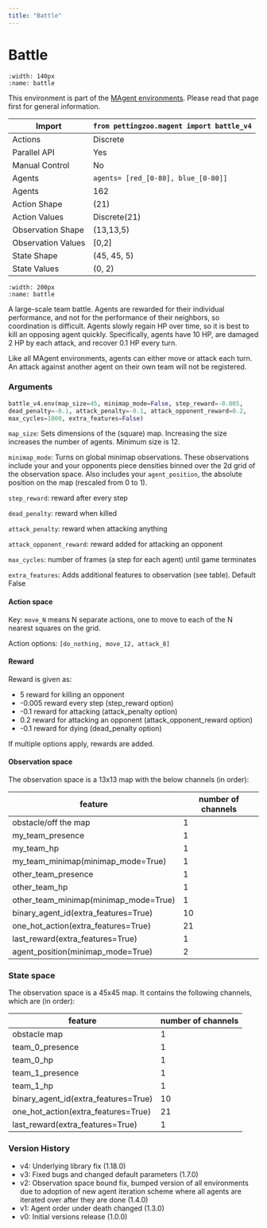 ```yaml
---
title: "Battle"
---
```


# Battle

```{figure} magent_battle.gif 
:width: 140px
:name: battle
```

This environment is part of the <a href='..'>MAgent environments</a>. Please read that page first for general information.

| Import             | `from pettingzoo.magent import battle_v4` |
|--------------------|-------------------------------------------|
| Actions            | Discrete                                  |
| Parallel API       | Yes                                       |
| Manual Control     | No                                        |
| Agents             | `agents= [red_[0-80], blue_[0-80]]`       |
| Agents             | 162                                       |
| Action Shape       | (21)                                      |
| Action Values      | Discrete(21)                              |
| Observation Shape  | (13,13,5)                                 |
| Observation Values | [0,2]                                     |
| State Shape        | (45, 45, 5)                               |
| State Values       | (0, 2)                                    |

```{figure} ../../_static/img/aec/magent_battle_aec.svg
:width: 200px
:name: battle
```

A large-scale team battle. Agents are rewarded for their individual performance, and not for the performance of their neighbors, so coordination is difficult.  Agents slowly regain HP over time, so it is best to kill an opposing agent quickly. Specifically, agents have 10 HP, are damaged 2 HP by each attack, and recover 0.1 HP every turn.

Like all MAgent environments, agents can either move or attack each turn. An attack against another agent on their own team will not be registered.

### Arguments

``` python
battle_v4.env(map_size=45, minimap_mode=False, step_reward=-0.005,
dead_penalty=-0.1, attack_penalty=-0.1, attack_opponent_reward=0.2,
max_cycles=1000, extra_features=False)
```

`map_size`: Sets dimensions of the (square) map. Increasing the size increases the number of agents. Minimum size is 12.

`minimap_mode`: Turns on global minimap observations. These observations include your and your opponents piece densities binned over the 2d grid of the observation space. Also includes your `agent_position`, the absolute position on the map (rescaled from 0 to 1).


`step_reward`:  reward after every step

`dead_penalty`:  reward when killed

`attack_penalty`:  reward when attacking anything

`attack_opponent_reward`:  reward added for attacking an opponent

`max_cycles`:  number of frames (a step for each agent) until game terminates

`extra_features`: Adds additional features to observation (see table). Default False

#### Action space

Key: `move_N` means N separate actions, one to move to each of the N nearest squares on the grid.

Action options: `[do_nothing, move_12, attack_8]`

#### Reward

Reward is given as:

* 5 reward for killing an opponent
* -0.005 reward every step (step_reward option)
* -0.1 reward for attacking (attack_penalty option)
* 0.2 reward for attacking an opponent (attack_opponent_reward option)
* -0.1 reward for dying (dead_penalty option)

If multiple options apply, rewards are added.

#### Observation space

The observation space is a 13x13 map with the below channels (in order):

feature | number of channels
--- | ---
obstacle/off the map| 1
my_team_presence| 1
my_team_hp| 1
my_team_minimap(minimap_mode=True)| 1
other_team_presence| 1
other_team_hp| 1
other_team_minimap(minimap_mode=True)| 1
binary_agent_id(extra_features=True)| 10
one_hot_action(extra_features=True)| 21
last_reward(extra_features=True)| 1
agent_position(minimap_mode=True)| 2

### State space

The observation space is a 45x45 map. It contains the following channels, which are (in order):

feature | number of channels
--- | ---
obstacle map| 1
team_0_presence| 1
team_0_hp| 1
team_1_presence| 1
team_1_hp| 1
binary_agent_id(extra_features=True)| 10
one_hot_action(extra_features=True)|  21
last_reward(extra_features=True)| 1


### Version History

* v4: Underlying library fix (1.18.0)
* v3: Fixed bugs and changed default parameters (1.7.0)
* v2: Observation space bound fix, bumped version of all environments due to adoption of new agent iteration scheme where all agents are iterated over after they are done (1.4.0)
* v1: Agent order under death changed (1.3.0)
* v0: Initial versions release (1.0.0)
</div>
